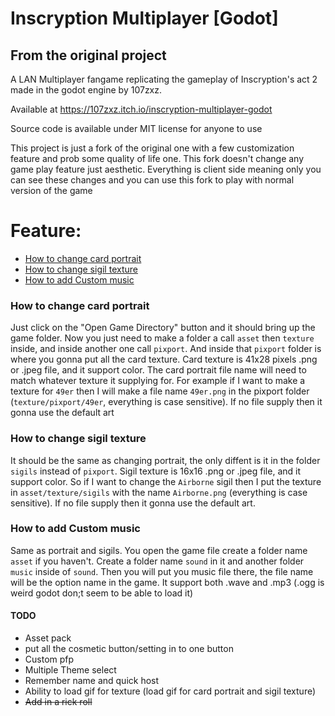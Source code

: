 # Inscryption Multiplayer [Godot]

## From the original project

A LAN Multiplayer fangame replicating the gameplay of Inscryption's act 2 made in the godot engine by 107zxz.

Available at https://107zxz.itch.io/inscryption-multiplayer-godot

Source code is available under MIT license for anyone to use

This project is just a fork of the original one with a few customization feature and prob some quality of life one. This fork doesn't change any game play feature just aesthetic. Everything is client side meaning only you can see these changes and you can use this fork to play with normal version of the game

# Feature:

<!-- no toc -->

- [How to change card portrait](#how-to-change-card-portrait)
- [How to change sigil texture](#how-to-change-sigil-texture)
- [How to add Custom music](#how-to-add-custom-music)

### How to change card portrait

Just click on the "Open Game Directory" button and it should bring up the game folder. Now you just need to make a folder a call `asset` then `texture` inside, and inside another one call `pixport`. And inside that `pixport` folder is where you gonna put all the card texture. Card texture is 41x28 pixels .png or .jpeg file, and it support color. The card portrait file name will need to match whatever texture it supplying for. For example if I want to make a texture for `49er` then I will make a file name `49er.png` in the pixport folder (`texture/pixport/49er`, everything is case sensitive). If no file supply then it gonna use the default art

### How to change sigil texture

It should be the same as changing portrait, the only diffent is it in the folder `sigils` instead of `pixport`. Sigil texture is 16x16 .png or .jpeg file, and it support color. So if I want to change the `Airborne` sigil then I put the texture in `asset/texture/sigils` with the name `Airborne.png` (everything is case sensitive). If no file supply then it gonna use the default art.

### How to add Custom music

Same as portrait and sigils. You open the game file create a folder name `asset` if you haven't. Create a folder name `sound` in it and another folder `music` inside of `sound`. Then you will put you music file there, the file name will be the option name in the game. It support both .wave and .mp3 (.ogg is weird godot don;t seem to be able to load it)

#### TODO

- Asset pack
- put all the cosmetic button/setting in to one button 
- Custom pfp
- Multiple Theme select
- Remember name and quick host
- Ability to load gif for texture (load gif for card portrait and sigil texture)
- ~~Add in a rick roll~~
